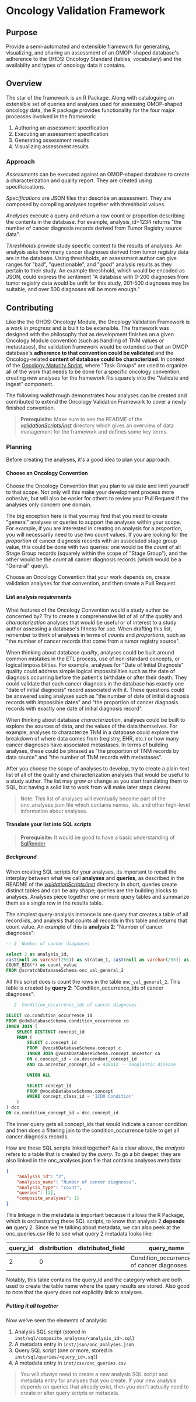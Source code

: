 # Oncology Validation Framework

## Purpose

Provide a semi-automated and extensible framework for generating, visualizing, and sharing an assessment of an OMOP-shaped database's adherence to the OHDSI Oncology Standard (tables, vocabulary) and the availabilty and types of oncology data it contains.

## Overview

The star of the framework is an R Package. Along with cataloguing an extensible set of queries and analyses used for assessing OMOP-shaped oncology data, the R package provides functionality for the four major processes involved in the framework:

1) Authoring an assessment specification
2) Executing an assessment specification
3) Generating assessment results
4) Visualizing assessment results

### Approach

_Assessments_ can be executed against an OMOP-shaped database to create a characterization and quality report. They are created using specificications. 

_Specifications_ are JSON files that describe an assessment. They are composed by compiling analyses together with threshhold values. 

_Analyses_ execute a query and return a row count or proportion describing the contents in the database. For example, analysis_id=1234 returns "the number of cancer diagnosis records derived from Tumor Registry source data".

_Threshholds_ provide study specific context to the results of analyses. An analysis asks how many cancer diagnoses derived from tumor registry data are in the database. Using threshholds, an assessment author can give ranges for "bad", "questionable", and "good" analysis results as they pertain to their study. An example threshhold, which would be encoded as JSON, could express the sentiment "A database with 0-200 diagnoses from tumor registry data would be unfit for this study, 201-500 diagnoses may be suitable, and over 500 diagnoses will be more enough."

## Contributing

Like the the OHDSI Oncology Module, the Oncology Validation Framework is a _work in progress_ and is built to be extensible. The framework was designed with the philosophy that as development finishes on a given Oncology Module convention (such as handling of TNM values or metastases), the validation framework would be extended so that an OMOP database's __adherence to that convention could be validated__ and the Oncology-related __content of database could be characterized__. In context of the [Oncology Maturity Sprint](https://github.com/orgs/OHDSI/projects/13/views/2), where "Task Groups" are used to organize all of the work that needs to be done for a specific oncology convention, creating new analyses for the framework fits squarely into the "Validate and ingest" component.

The following walkthrough demonstrates how analyses can be created and contributed to extend the Oncology Validation Framework to cover a newly finished convention.

> __Prerequisite:__ Make sure to see the README of the [_validationScripts/inst_](https://github.com/OHDSI/OncologyWG/tree/master/validationScripts/inst) directory which gives an overview of data management for the framework and defines some key terms.

### Planning

Before creating the analyses, it's a good idea to plan your approach:

#### Choose an Oncology Convention

Choose the Oncology Convention that you plan to validate and limit yourself to that scope. Not only will this make your development process more cohesive, but will also be easier for others to review your Pull Request if the analyses only concern one domain.

The big exception here is that you may find that you need to create "general" analyses or queries to support the analyses within your scope. For example, if you are interested in creating an analysis for a _proportion_, you will necessarily need to use two _count_ values. If you are looking for the _proportion_ of cancer diagnosis records with an associated stage group value, this could be done with two queries: one would be the _count_ of all Stage Group records (squarely within the scope of "Stage Group"), and the other would be the _count_ all cancer diagnosis records (which would be a "General" query).

Choose an Oncology Convention that your work depends on, create validation analyses for that convention, and then create a Pull Request.

#### List analysis requirements

What features of the Oncology Convention would a study author be concerned by? Try to create a comprehensive list of all of the _quality_ and _characterization_ analyses that would be useful or of interest to a study author assessing a database's fitness for use. When drafting this list, remember to think of analyses in terms of _counts_ and _proportions_, such as "the number of cancer records that come from a tumor registry source".

When thinking about database _quality_, analyses could be built around common mistakes in the ETL process, use of non-standard concepts, or logical impossiblities. For example, analyses for "Date of Initial Diagnosis" quality could address simple logical impossibilities such as the date of diagnosis occurring before the patient's birthdate or after their death. They could validate that each cancer diagnosis in the database has exactly one "date of initial diagnosis" record associated with it. These questions could be answered using analyses such as "the number of date of initial diagnosis records with impossible dates" and "the proportion of cancer diagnosis records with exactly one date of initial diagnosis record".

When thinking about database _characterization_, analyses could be built to explore the sources of data, and the values of the data themselves. For example, analyses to characterize TNM in a database could explore the breakdown of where data comes from (registry, EHR, etc.) or how many cancer diagnoses have associated metastases. In terms of building analyses, these could be phrased as "the proportion of TNM records by data source" and "the number of TNM records with metastases".

After you choose the scope of analyses to develop, try to create a plain-text list of all of the quality and characterization analyses that would be useful to a study author. The list may grow or change as you start translating them to SQL, but having a solid list to work from will make later steps clearer.

> Note: This list of analyses will eventually become part of the onc_analyses.json file which contains names, ids, and other high-level information about analyses. 

#### Translate your list into SQL scripts

> __Prerequisite:__ It would be good to have a basic understanding of [SqlRender](https://ohdsi.github.io/SqlRender/articles/UsingSqlRender.html)

##### Background

When creating SQL scripts for your analyses, its important to recall the interplay between what we call __analyses__ and __queries__, as described in the README of the [_validationScripts/inst_](https://github.com/OHDSI/OncologyWG/tree/master/validationScripts/inst) directory. In short, queries create distinct tables and can be any shape; queries are the building blocks to analyses. Analyses piece together one or more query tables and summarize them as a single row in the results table.

The simplest query-analysis instance is one query that creates a table of all record ids, and analysis that counts all records in this table and returns that count value. An example of this is __analysis 2__: "Number of cancer diagnoses":

```sql
-- 2  Number of cancer diagnoses

select 2 as analysis_id,  
cast(null as varchar(255)) as stratum_1, cast(null as varchar(255)) as stratum_2, cast(null as varchar(255)) as stratum_3, cast(null as varchar(255)) as stratum_4, cast(null as varchar(255)) as stratum_5,
COUNT_BIG(*) as count_value
FROM @scratchDatabaseSchema.onc_val_general_2
```

All this script does is count the rows in the table `onc_val_general_2`. This table is created by __query 2__: "Condition_occurrence_ids of cancer diagnoses":

```sql
-- 2  Condition_occurrence_ids of cancer diagnoses

SELECT co.condition_occurrence_id
FROM @cdmDatabaseSchema.condition_occurrence co
INNER JOIN (
    SELECT DISTINCT concept_id 
    FROM (
        SELECT c.concept_id
        FROM  @vocabDatabaseSchema.concept c
        INNER JOIN @vocabDatabaseSchema.concept_ancestor ca
        ON c.concept_id = ca.descendant_concept_id
        AND ca.ancestor_concept_id = 438112 -- neoplastic disease

        UNION ALL

        SELECT concept_id
        FROM @vocabDatabaseSchema.concept 
        WHERE concept_class_id = 'ICDO Condition' 
    )
) dcc
ON co.condition_concept_id = dcc.concept_id
```

The inner query gets all concept_ids that would indicate a cancer condition and then does a filtering join to the condition_occurrence table to get all cancer diagnosis records. 

How are these SQL scripts linked together? As is clear above, the _analysis_ refers to a table that is created by the _query_. To go a bit deeper, they are also linked in the onc_analyses.json file that contains analyses metadata:

```json
{
    "analysis_id": "2",
    "analysis_name": "Number of cancer diagnoses", 
    "analysis_type": "count", 
    "queries": [2],
    "composite_analyses": []
}
```

This linkage in the metadata is important because it allows the R Package, which is orchestrating these SQL scripts, to know that analysis 2 __depends on__ query 2. Since we're talking about metadata, we can also peek at the onc_queries.csv file to see what query 2 metadata looks like:

| query_id | distribution | distributed_field | query_name                                   | stratum_1_name | stratum_2_name | stratum_3_name | stratum_4_name | stratum_5_name | is_default | category |
|----------|--------------|-------------------|----------------------------------------------|----------------|----------------|----------------|----------------|----------------|------------|----------|
|        2 |            0 |                   | Condition_occurrence_ids of cancer diagnoses |                |                |                |                |                |          1 | General  |

Notably, this table contains the query_id and the category which are both used to create the table name where the query results are stored. Also good to note that the query does not explicitly link to analyses.

##### Putting it all together

Now we've seen the elements of analysis:
1. Analysis SQL script (stored in `inst/sql/composite_analyses/<analysis_id>.sql`)
1. A metadata entry in `inst/json/onc_analyses.json`
1. Query SQL script (one or more, stored in `inst/sql/queries/<query_id>.sql`)
1. A metadata entry in `inst/csv/onc_queries.csv`
>You will _always_ need to create a new analysis SQL script and metadata entry for analyses that you create. If your new analysis depends on queries that already exist, then you don't actually need to create or alter query scripts or metadata.

<!-- Analysis 15 example: start by building query, mention group by and strata -->

<!-- Analysis 150 example: referencing analysis 15  -->

<!-- Analysis 1001 example: multiple query dependencies -->

<!-- Analysis 1002 example: proporting -->